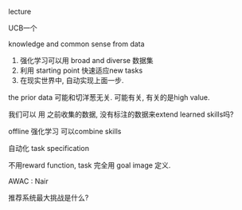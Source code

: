 lecture

UCB一个

knowledge and common sense from data

1. 强化学习可以用 broad and diverse 数据集
2. 利用 starting point 快速适应new tasks
3. 在现实世界中, 自动实现上面一步. 

the prior data 可能和切洋葱无关.  可能有关, 有关的是high value.

我们可以 用 之前收集的数据, 没有标注的数据来extend learned skills吗?

offline 强化学习 可以combine skills

   



自动化 task specification

不用reward function,  task 完全用 goal image 定义.



AWAC  :  Nair  



推荐系统最大挑战是什么? 

